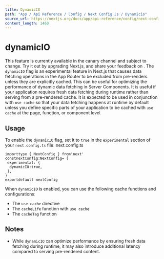 ```yaml
---
title: DynamicIO
path: "App / Api Reference / Config / Next Config Js / Dynamicio"
source_url: https://nextjs.org/docs/app/api-reference/config/next-config-js/dynamicIO
content_length: 1460
---
```


# dynamicIO
This feature is currently available in the canary channel and subject to change. Try it out by upgrading Next.js, and share your feedback on .
The `dynamicIO` flag is an experimental feature in Next.js that causes data fetching operations in the App Router to be excluded from pre-renders unless they are explicitly cached. This can be useful for optimizing the performance of dynamic data fetching in Server Components.
It is useful if your application requires fresh data fetching during runtime rather than serving from a pre-rendered cache.
It is expected to be used in conjunction with `use cache` so that your data fetching happens at runtime by default unless you define specific parts of your application to be cached with `use cache` at the page, function, or component level.
## Usage
To enable the `dynamicIO` flag, set it to `true` in the `experimental` section of your `next.config.ts` file:
next.config.ts
```
importtype { NextConfig } from'next'
constnextConfig:NextConfig= {
 experimental: {
  dynamicIO:true,
 },
}
exportdefault nextConfig
```

When `dynamicIO` is enabled, you can use the following cache functions and configurations:
  * The `use cache` directive
  * The `cacheLife` function with `use cache`
  * The `cacheTag` function


## Notes
  * While `dynamicIO` can optimize performance by ensuring fresh data fetching during runtime, it may also introduce additional latency compared to serving pre-rendered content.
